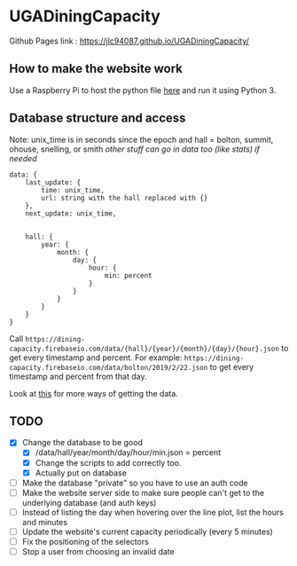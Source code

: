 # UGADiningCapacity

Github Pages link : https://jlc94087.github.io/UGADiningCapacity/


## How to make the website work
Use a Raspberry Pi to host the python file [here](get_data_bot.py) and run it using Python 3.


## Database structure and access
Note: unix_time is in seconds since the epoch and hall = bolton, summit, ohouse, snelling, or smith
*other stuff can go in data too (like stats) if needed*
```
data: {
    last_update: {
        time: unix_time,
        url: string with the hall replaced with {}
    },
    next_update: unix_time,
    
    
    hall: { 
        year: {
            month: {
                day: {
                    hour: {
                        min: percent
                    }
                }
            }
        }
    }
}
```
Call `https://dining-capacity.firebaseio.com/data/{hall}/{year}/{month}/{day}/{hour}.json` to get every timestamp and percent.
For example: `https://dining-capacity.firebaseio.com/data/bolton/2019/2/22.json` to get every timestamp and percent from that day.

Look at [this](https://firebase.google.com/docs/database/rest/retrieve-data) for more ways of getting the data.


## TODO
- [x] Change the database to be good
    - [x] /data/hall/year/month/day/hour/min.json = percent
    - [x] Change the scripts to add correctly too.
    - [x] Actually put on database 
- [ ] Make the database "private" so you have to use an auth code
- [ ] Make the website server side to make sure people can't get to the underlying database (and auth keys)
- [ ] Instead of listing the day when hovering over the line plot, list the hours and minutes
- [ ] Update the website's current capacity periodically (every 5 minutes)
- [ ] Fix the positioning of the selectors
- [ ] Stop a user from choosing an invalid date